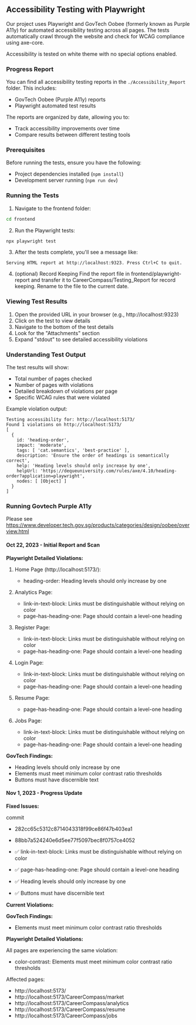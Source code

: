 ## Accessibility Testing with Playwright

Our project uses Playwright and GovTech Oobee (formerly known as Purple A11y) for automated accessibility testing across all pages. The tests automatically crawl through the website and check for WCAG compliance using axe-core.

Accessibility is tested on white theme with no special options enabled.

### Progress Report

You can find all accessibility testing reports in the `./Accessibility_Report` folder. This includes:

-   GovTech Oobee (Purple A11y) reports
-   Playwright automated test results

The reports are organized by date, allowing you to:

-   Track accessibility improvements over time
-   Compare results between different testing tools

### Prerequisites

Before running the tests, ensure you have the following:

-   Project dependencies installed (`npm install`)
-   Development server running (`npm run dev`)

### Running the Tests

1. Navigate to the frontend folder:

```bash
cd frontend
```

2. Run the Playwright tests:

```bash
npx playwright test
```

3. After the tests complete, you'll see a message like:

```
Serving HTML report at http://localhost:9323. Press Ctrl+C to quit.
```

4. (optional) Record Keeping
   Find the report file in frontend/playwright-report and transfer it to CareerCompass/Testing_Report for record keeping. Rename to the file to the current date.

### Viewing Test Results

1. Open the provided URL in your browser (e.g., http://localhost:9323)
2. Click on the test to view details
3. Navigate to the bottom of the test details
4. Look for the "Attachments" section
5. Expand "stdout" to see detailed accessibility violations

### Understanding Test Output

The test results will show:

-   Total number of pages checked
-   Number of pages with violations
-   Detailed breakdown of violations per page
-   Specific WCAG rules that were violated

Example violation output:

```
Testing accessibility for: http://localhost:5173/
Found 1 violations on http://localhost:5173/
[
  {
    id: 'heading-order',
    impact: 'moderate',
    tags: [ 'cat.semantics', 'best-practice' ],
    description: 'Ensure the order of headings is semantically correct',
    help: 'Heading levels should only increase by one',
    helpUrl: 'https://dequeuniversity.com/rules/axe/4.10/heading-order?application=playwright',
    nodes: [ [Object] ]
  }
]
```

### Running Govtech Purple A11y

Please see https://www.developer.tech.gov.sg/products/categories/design/oobee/overview.html

#### Oct 22, 2023 - Initial Report and Scan

**Playwright Detailed Violations:**

1. Home Page (http://localhost:5173/):

    - heading-order: Heading levels should only increase by one

2. Analytics Page:

    - link-in-text-block: Links must be distinguishable without relying on color
    - page-has-heading-one: Page should contain a level-one heading

3. Register Page:

    - link-in-text-block: Links must be distinguishable without relying on color
    - page-has-heading-one: Page should contain a level-one heading

4. Login Page:

    - link-in-text-block: Links must be distinguishable without relying on color
    - page-has-heading-one: Page should contain a level-one heading

5. Resume Page:

    - page-has-heading-one: Page should contain a level-one heading

6. Jobs Page:
    - link-in-text-block: Links must be distinguishable without relying on color
    - page-has-heading-one: Page should contain a level-one heading

**GovTech Findings:**

-   Heading levels should only increase by one
-   Elements must meet minimum color contrast ratio thresholds
-   Buttons must have discernible text

#### Nov 1, 2023 - Progress Update

**Fixed Issues:**

commit

-   282cc65c5312c8714043318f99ce86f47b403ea1
-   88bb7a524240e6d5ee77f5097bec8f0757ce4052

-   ✅ link-in-text-block: Links must be distinguishable without relying on color
-   ✅ page-has-heading-one: Page should contain a level-one heading
-   ✅ Heading levels should only increase by one
-   ✅ Buttons must have discernible text

**Current Violations:**

**GovTech Findings:**

-   Elements must meet minimum color contrast ratio thresholds

**Playwright Detailed Violations:**

All pages are experiencing the same violation:

-   color-contrast: Elements must meet minimum color contrast ratio thresholds

Affected pages:

-   http://localhost:5173/
-   http://localhost:5173/CareerCompass/market
-   http://localhost:5173/CareerCompass/analytics
-   http://localhost:5173/CareerCompass/resume
-   http://localhost:5173/CareerCompass/jobs
